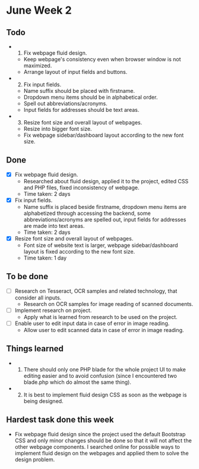 # June Week 2
## Todo
- 1. Fix webpage fluid design.
	* Keep webpage's consistency even when browser window is not maximized.
	* Arrange layout of input fields and buttons.
- 2. Fix input fields.
	* Name suffix should be placed with firstname.
	* Dropdown menu items should be in alphabetical order.
	* Spell out abbreviations/acronyms.
	* Input fields for addresses should be text areas.
- 3. Resize font size and overall layout of webpages.
	* Resize into bigger font size.
	* Fix webpage sidebar/dashboard layout according to the new font size.
	
## Done
- [x] Fix webpage fluid design.
	* Researched about fluid design, applied it to the project, edited CSS and PHP files, fixed inconsistency of webpage.
	* Time taken: 2 days
- [x] Fix input fields.
	* Name suffix is placed beside firstname, dropdown menu items are alphabetized through accessing the backend, some abbreviations/acronyms are spelled out, input fields for addresses are made into text areas.
	* Time taken: 2 days
- [x] Resize font size and overall layout of webpages.
	* Font size of website text is larger, webpage sidebar/dashboard layout is fixed according to the new font size.
	* Time taken: 1 day

## To be done
- [ ] Research on Tesseract, OCR samples and related technology, that consider all inputs.
	* Research on OCR samples for image reading of scanned documents.
- [ ] Implement research on project.
	* Apply what is learned from research to be used on the project.
- [ ] Enable user to edit input data in case of error in image reading.
	* Allow user to edit scanned data in case of error in image reading.

## Things learned
- 1. There should only one PHP blade for the whole project UI to make editing easier and to avoid confusion (since I encountered two blade.php which do almost the same thing).
- 2. It is best to implement fluid design CSS as soon as the webpage is being designed.

## Hardest task done this week
- Fix webpage fluid design since the project used the default Bootstrap CSS and only minor changes should be done so that it will not affect the other webpage components. I searched online for possible ways to implement fluid design on the webpages and applied them to solve the design problem.